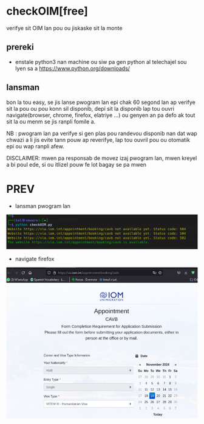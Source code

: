 # checkOIM[free]
verifye sit OIM lan pou ou jiskaske sit la monte


## prereki
- enstale python3 nan machine ou
siw pa gen python al telechajel sou lyen sa a https://www.python.org/downloads/

## lansman

bon la tou easy, se jis lanse pwogram lan epi chak 60 segond lan ap verifye
sit la pou ou pou konn sil disponib, depi sit la disponib lap tou ouvri 
navigate(browser, chrome, firefox, elatriye ...) ou genyen an pa defo ak tout sit
la ou menm se jis ranpli fomile a.

NB : pwogram lan pa verifye si gen plas pou randevou disponib nan dat wap chwazi a
li jis evite tann pouw ap reverifye, lap tou ouvril pou ou otomatik epi ou wap ranpli 
afew.


DISCLAIMER: mwen pa responsab de movez izaj pwogram lan, mwen kreyel a bi poul ede, si ou
itlizel pouw fe lot bagay se pa mwen


# PREV
- lansman pwogram lan
<img title="a title" alt="Alt text" src="Screenshot from 2024-01-09 05-17-11.png">

- navigate firefox
<img title="a title" alt="Alt text" src="Screenshot from 2024-01-09 05-17-45.png">
